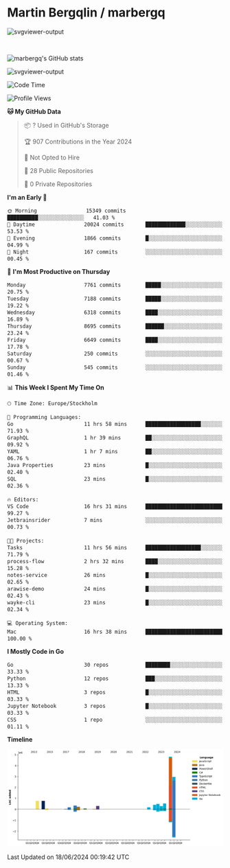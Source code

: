 # Martin Bergqlin / marbergq

![svgviewer-output](https://user-images.githubusercontent.com/2405410/206014777-22d41ecb-c24f-421d-b7d9-bba2cb5bb0de.svg)

<br>

<!--- [![Martin's Week](https://github-readme-stats.vercel.app/api/wakatime?username=marbergq&theme=dark)](https://github.com/anuraghazra/github-readme-stats) -->

![marbergq's GitHub stats](https://github-readme-stats.vercel.app/api?username=marbergq&count_private=true&show_icons=true)

![svgviewer-output](https://wakatime.com/badge/user/3f0a2069-6683-4e19-9a4a-7d21ea815067.svg)

<!--START_SECTION:waka-->
![Code Time](http://img.shields.io/badge/Code%20Time-4%2C144%20hrs%2025%20mins-blue)

![Profile Views](http://img.shields.io/badge/Profile%20Views-0-blue)

**🐱 My GitHub Data** 

> 📦 ? Used in GitHub's Storage 
 > 
> 🏆 907 Contributions in the Year 2024
 > 
> 🚫 Not Opted to Hire
 > 
> 📜 28 Public Repositories 
 > 
> 🔑 0 Private Repositories 
 > 
**I'm an Early 🐤** 

```text
🌞 Morning                15349 commits       ██████████░░░░░░░░░░░░░░░   41.03 % 
🌆 Daytime                20024 commits       █████████████░░░░░░░░░░░░   53.53 % 
🌃 Evening                1866 commits        █░░░░░░░░░░░░░░░░░░░░░░░░   04.99 % 
🌙 Night                  167 commits         ░░░░░░░░░░░░░░░░░░░░░░░░░   00.45 % 
```
📅 **I'm Most Productive on Thursday** 

```text
Monday                   7761 commits        █████░░░░░░░░░░░░░░░░░░░░   20.75 % 
Tuesday                  7188 commits        █████░░░░░░░░░░░░░░░░░░░░   19.22 % 
Wednesday                6318 commits        ████░░░░░░░░░░░░░░░░░░░░░   16.89 % 
Thursday                 8695 commits        ██████░░░░░░░░░░░░░░░░░░░   23.24 % 
Friday                   6649 commits        ████░░░░░░░░░░░░░░░░░░░░░   17.78 % 
Saturday                 250 commits         ░░░░░░░░░░░░░░░░░░░░░░░░░   00.67 % 
Sunday                   545 commits         ░░░░░░░░░░░░░░░░░░░░░░░░░   01.46 % 
```


📊 **This Week I Spent My Time On** 

```text
🕑︎ Time Zone: Europe/Stockholm

💬 Programming Languages: 
Go                       11 hrs 58 mins      ██████████████████░░░░░░░   71.93 % 
GraphQL                  1 hr 39 mins        ██░░░░░░░░░░░░░░░░░░░░░░░   09.92 % 
YAML                     1 hr 7 mins         ██░░░░░░░░░░░░░░░░░░░░░░░   06.76 % 
Java Properties          23 mins             █░░░░░░░░░░░░░░░░░░░░░░░░   02.40 % 
SQL                      23 mins             █░░░░░░░░░░░░░░░░░░░░░░░░   02.36 % 

🔥 Editors: 
VS Code                  16 hrs 31 mins      █████████████████████████   99.27 % 
Jetbrainsrider           7 mins              ░░░░░░░░░░░░░░░░░░░░░░░░░   00.73 % 

🐱‍💻 Projects: 
Tasks                    11 hrs 56 mins      ██████████████████░░░░░░░   71.79 % 
process-flow             2 hrs 32 mins       ████░░░░░░░░░░░░░░░░░░░░░   15.28 % 
notes-service            26 mins             █░░░░░░░░░░░░░░░░░░░░░░░░   02.65 % 
arawise-demo             24 mins             █░░░░░░░░░░░░░░░░░░░░░░░░   02.43 % 
wayke-cli                23 mins             █░░░░░░░░░░░░░░░░░░░░░░░░   02.34 % 

💻 Operating System: 
Mac                      16 hrs 38 mins      █████████████████████████   100.00 % 
```

**I Mostly Code in Go** 

```text
Go                       30 repos            ████████░░░░░░░░░░░░░░░░░   33.33 % 
Python                   12 repos            ███░░░░░░░░░░░░░░░░░░░░░░   13.33 % 
HTML                     3 repos             █░░░░░░░░░░░░░░░░░░░░░░░░   03.33 % 
Jupyter Notebook         3 repos             █░░░░░░░░░░░░░░░░░░░░░░░░   03.33 % 
CSS                      1 repo              ░░░░░░░░░░░░░░░░░░░░░░░░░   01.11 % 
```



**Timeline**

![Lines of Code chart](https://raw.githubusercontent.com/marbergq/marbergq/main/assets/bar_graph.png)


 Last Updated on 18/06/2024 00:19:42 UTC
<!--END_SECTION:waka-->
